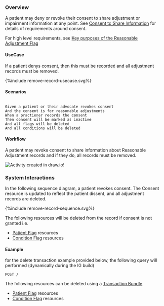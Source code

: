 ### Overview

A patient may deny or revoke their consent to share adjustment or impairment information at any point. See [Consent to Share Information](consent-to-share-information.html) for details of requirements around consent.

For high level requirements, see [Key purposes of the Reasonable Adjustment Flag](index.html#key-purposes)   
 

#### UseCase

If a patient denys consent, then this must be recorded and all adjustment records must be removed.

<div style="text-align: left;">

  {%include remove-record-usecase.svg%}

</div>

#### Scenarios

```gherkin

Given a patient or their advocate revokes consent
And the consent is for reasonable adjustments
When a practioner records the consent
Then consent will be marked as inactive
And all flags will be deleted
And all conditions will be deleted

```


#### Workflow
<p>
  
A patient may revoke consent to share information about Reasonable Adjustment records and if they do, all records must be removed.

</p>

<div>
    <img style="max-width: 70%" alt="Activity created in draw.io!" src="remove-record-workflow.svg"/>
</div>

### System Interactions

In the following sequence diagram, a patient revokes consent.  The Consent resource is updated to reflect the patient dissent, and all adjustment records are deleted.

<div style="text-align: left;">

  {%include remove-record-sequence.svg%}

</div>

The following resources will be deleted from the record if consent is not granted i.e.

* [Patient Flag](Flag-RAPatientFlagExample1.html) resources  
* [Condition Flag](Condition-RAConditionExample1.html) resources 

#### Example

for the delete transaction example provided below, the following query will performed (dynamically during the IG build)

```
POST /
```

The following resources can be deleted using a [Transaction Bundle](Bundle-RemoveRARecordExample.html)

* [Patient Flag](Flag-RAPatientFlagExample1.html) resources 
* [Condition Flag](Condition-RAConditionExample1.html) resources 
